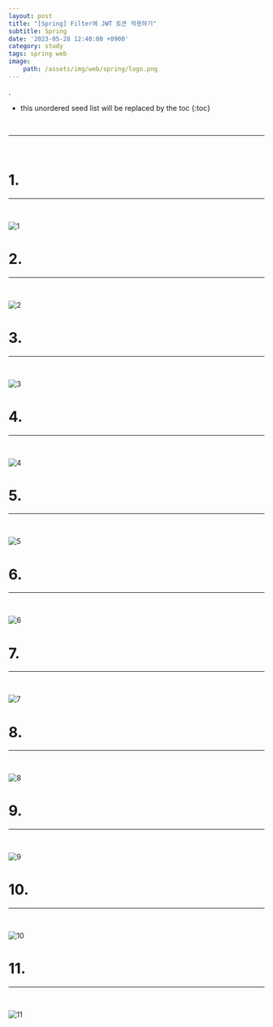 ```yaml
---
layout: post
title: "[Spring] Filter에 JWT 토큰 적용하기"
subtitle: Spring
date: '2023-05-28 12:40:00 +0900'
category: study
tags: spring web
image:
    path: /assets/img/web/spring/logo.png
---
```


.

<!--more-->

* this unordered seed list will be replaced by the toc
{:toc}
<br>



---
<br>

# 1. 
---
<br>

![1](/assets/img/web/spring/2023-05-28-[Spring]_Filter에_JWT_토큰_적용하기/1.png)
<br>



# 2. 
---
<br>

![2](/assets/img/web/spring/2023-05-28-[Spring]_Filter에_JWT_토큰_적용하기/2.png)
<br>




# 3. 
---
<br>

![3](/assets/img/web/spring/2023-05-28-[Spring]_Filter에_JWT_토큰_적용하기/3.png)
<br>



# 4. 
---
<br>

![4](/assets/img/web/spring/2023-05-28-[Spring]_Filter에_JWT_토큰_적용하기/4.png)
<br>




# 5. 
---
<br>

![5](/assets/img/web/spring/2023-05-28-[Spring]_Filter에_JWT_토큰_적용하기/5.png)
<br>



# 6. 
---
<br>

![6](/assets/img/web/spring/2023-05-28-[Spring]_Filter에_JWT_토큰_적용하기/6.png)
<br>



# 7. 
---
<br>

![7](/assets/img/web/spring/2023-05-28-[Spring]_Filter에_JWT_토큰_적용하기/7.png)
<br>



# 8. 
---
<br>

![8](/assets/img/web/spring/2023-05-28-[Spring]_Filter에_JWT_토큰_적용하기/8.png)
<br>




# 9. 
---
<br>

![9](/assets/img/web/spring/2023-05-28-[Spring]_Filter에_JWT_토큰_적용하기/9.png)
<br>



# 10. 
---
<br>

![10](/assets/img/web/spring/2023-05-28-[Spring]_Filter에_JWT_토큰_적용하기/10.png)
<br>



# 11. 
---
<br>

![11](/assets/img/web/spring/2023-05-28-[Spring]_Filter에_JWT_토큰_적용하기/11.png)
<br>



